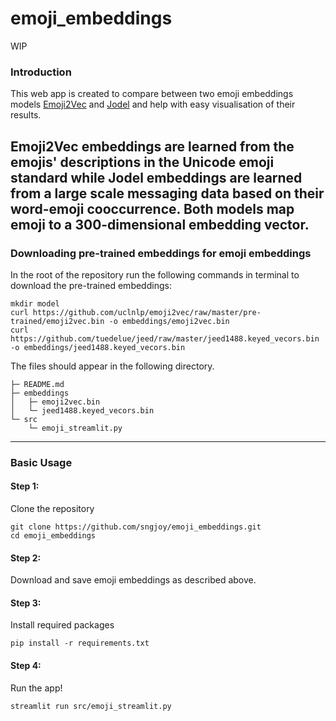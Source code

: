 # emoji_embeddings

WIP
### Introduction

This web app is created to compare between two emoji embeddings models [Emoji2Vec](https://arxiv.org/pdf/1609.08359.pdf) and [Jodel](https://arxiv.org/pdf/2006.01207.pdf) and help with easy visualisation of their results.

Emoji2Vec embeddings are learned from the emojis' descriptions in the Unicode emoji standard while Jodel embeddings are learned from a large scale messaging data based on their word-emoji cooccurrence. Both models map emoji to a 300-dimensional embedding vector.
---

### Downloading pre-trained embeddings for emoji embeddings 

In the root of the repository run the following commands in terminal to download the pre-trained embeddings:

```
mkdir model
curl https://github.com/uclnlp/emoji2vec/raw/master/pre-trained/emoji2vec.bin -o embeddings/emoji2vec.bin
curl https://github.com/tuedelue/jeed/raw/master/jeed1488.keyed_vecors.bin -o embeddings/jeed1488.keyed_vecors.bin
```

The files should appear in the following directory.

```
├─ README.md
├─ embeddings
│   ├─ emoji2vec.bin
│   └─ jeed1488.keyed_vecors.bin
└─ src
    └─ emoji_streamlit.py
```
---

### Basic Usage
#### Step 1:
Clone the repository 
```
git clone https://github.com/sngjoy/emoji_embeddings.git
cd emoji_embeddings
```
#### Step 2:
Download and save emoji embeddings as described above.

#### Step 3:
Install required packages

```
pip install -r requirements.txt
```

#### Step 4: 
Run the app!
```
streamlit run src/emoji_streamlit.py